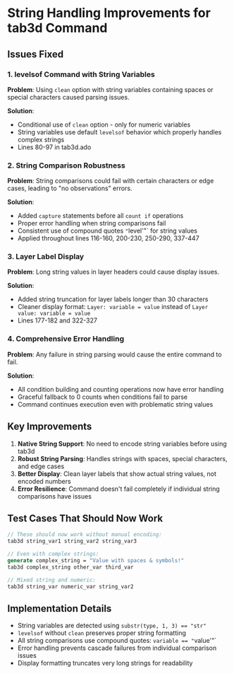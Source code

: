 # String Handling Improvements for tab3d Command

## Issues Fixed

### 1. **levelsof Command with String Variables**
**Problem**: Using `clean` option with string variables containing spaces or special characters caused parsing issues.

**Solution**:
- Conditional use of `clean` option - only for numeric variables
- String variables use default `levelsof` behavior which properly handles complex strings
- Lines 80-97 in tab3d.ado

### 2. **String Comparison Robustness**
**Problem**: String comparisons could fail with certain characters or edge cases, leading to "no observations" errors.

**Solution**:
- Added `capture` statements before all `count if` operations
- Proper error handling when string comparisons fail
- Consistent use of compound quotes `"`level'"` for string values
- Applied throughout lines 116-160, 200-230, 250-290, 337-447

### 3. **Layer Label Display**
**Problem**: Long string values in layer headers could cause display issues.

**Solution**:
- Added string truncation for layer labels longer than 30 characters
- Cleaner display format: `Layer: variable = value` instead of `Layer value: variable = value`
- Lines 177-182 and 322-327

### 4. **Comprehensive Error Handling**
**Problem**: Any failure in string parsing would cause the entire command to fail.

**Solution**:
- All condition building and counting operations now have error handling
- Graceful fallback to 0 counts when conditions fail to parse
- Command continues execution even with problematic string values

## Key Improvements

1. **Native String Support**: No need to encode string variables before using tab3d
2. **Robust String Parsing**: Handles strings with spaces, special characters, and edge cases
3. **Better Display**: Clean layer labels that show actual string values, not encoded numbers
4. **Error Resilience**: Command doesn't fail completely if individual string comparisons have issues

## Test Cases That Should Now Work

```stata
// These should now work without manual encoding:
tab3d string_var1 string_var2 string_var3

// Even with complex strings:
generate complex_string = "Value with spaces & symbols!"
tab3d complex_string other_var third_var

// Mixed string and numeric:
tab3d string_var numeric_var string_var2
```

## Implementation Details

- String variables are detected using `substr(type, 1, 3) == "str"`
- `levelsof` without `clean` preserves proper string formatting
- All string comparisons use compound quotes: `variable == "`value'"`
- Error handling prevents cascade failures from individual comparison issues
- Display formatting truncates very long strings for readability